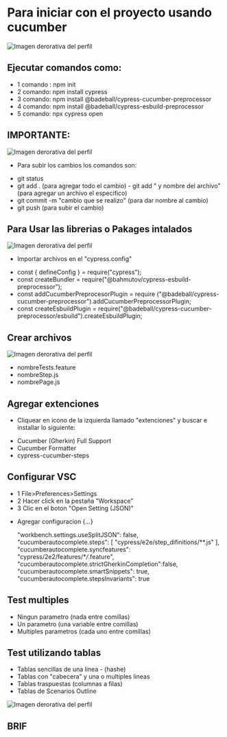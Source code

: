 # Para iniciar con el proyecto usando cucumber

![Imagen derorativa del perfil](https://media.tenor.com/_jagjmdZu28AAAAC/spongebob-question.gif)

## Ejecutar comandos como:

- 1 comando : npm init
- 2 comando: npm install cypress
- 3 comando: npm install @badeball/cypress-cucumber-preprocessor
- 4 comando: npm install @badeball/cypress-esbuild-preprocessor
- 5 comando: npx cypress open

## IMPORTANTE:

![Imagen derorativa del perfil](https://media2.giphy.com/media/odegvNEsYf0Ig/giphy.gif?cid=ecf05e47vqwp5tbgsgvq7g4ggnrx1s456n87bb2orfrhmhyu&ep=v1_gifs_search&rid=giphy.gif&ct=g)

- Para subir los cambios los comandos son:

* git status
* git add . (para agregar todo el cambio) - git add " y nombre del archivo" (para agregar un archivo el especifico)
* git commit -m "cambio que se realizo" (para dar nombre al cambio)
* git push (para subir el cambio)

## Para Usar las librerias o Pakages intalados

![Imagen derorativa del perfil](https://media4.giphy.com/media/nGtOFccLzujug/giphy.gif?cid=ecf05e47enmwa472znv7eqxpdlf3q9paq1vnyr8giny41lbs&ep=v1_gifs_related&rid=giphy.gif&ct=g)

- Importar archivos en el "cypress.config"

* const { defineConfig } = require("cypress");
* const createBundler = require("@bahmutov/cypress-esbuild-preprocessor");
* const addCucumberPreprocesorPlugin = require ("@badeball/cypress-cucumber-preprocessor").addCucumberPreprocessorPlugin;
* const createEsbuildPlugin = require("@badeball/cypress-cucumber-preprocessor/esbuild").createEsbuildPlugin;

## Crear archivos

![Imagen derorativa del perfil](https://media3.giphy.com/media/BIA2rRLTq0ibe/giphy.gif?cid=ecf05e47hafzpdd3utmghp5kw5mbm7aes043k0llm3g6zaow&ep=v1_gifs_search&rid=giphy.gif&ct=g)

- nombreTests.feature
- nombreStep.js
- nombrePage.js

## Agregar extenciones

- Cliquear en icono de la izquierda llamado "extenciones" y buscar e installar lo siguiente:

* Cucumber (Gherkin) Full Support
* Cucumber Formatter
* cypress-cucumber-steps

## Configurar VSC

- 1 File>Preferences>Settings
- 2 Hacer click en la pestaña "Workspace"
- 3 Clic en el boton "Open Setting (JSON)"

* Agregar configuracion {...}

  "workbench.settings.useSplitJSON": false,
  "cucumberautocomplete.steps": [
  "cypress/e2e/step_difinitions/**.js"
  ],
  "cucumberautocomplete.syncfeatures": "cypress/2e2/features/\*_/_.feature",
  "cucumberautocomplete.strictGherkinCompletion":false,
  "cucumberautocomplete.smartSnippets": true,
  "cucumberautocomplete.stepsInvariants": true

## Test multiples

- Ningun parametro (nada entre comillas)
- Un parametro (una variable entre comillas)
- Multiples parametros (cada uno entre comillas)

## Test utilizando tablas

- Tablas sencillas de una linea - (hashe)
- Tablas con "cabecera" y una o multiples lineas
- Tablas traspuestas (columnas a filas)
- Tablas de Scenarios Outline

![Imagen derorativa del perfil](https://elmundodesandra.files.wordpress.com/2014/11/bob-leyendo.gif?w=337&h=246)

## BRIF
